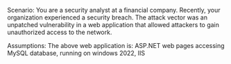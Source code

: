 Scenario: You are a security analyst at a financial company. Recently, your organization experienced a 
security breach. The attack vector was an unpatched vulnerability in a web application that allowed 
attackers to gain unauthorized access to the network. 

Assumptions:
  The above web application is: ASP.NET web pages accessing MySQL database, running on windows 2022, IIS
